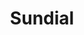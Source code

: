 ---
layout: landing
title: Sundial
excerpt: >
  Sundial is a self-hosted, open-source cron job monitoring and management system that can be operated across one or multiple nodes.

article_header:
  actions:
    - text: Case Study
      url: /case-study
      type: outline-theme-dark
    - text: Tech Talk
      type: outline-theme-dark
  theme: dark
  background_image:
    src: /assets/images/true_sunset.png
data:
  sections:
    - title: Intuitive monitoring for all your cron jobs
      excerpt: Know the status of any job, at a glance.
      image:
        src: /assets/images/2.6.svg
      
      theme: dark
    - title: Effortless management
      excerpt: Quickly and easily add, edit, or delete cron jobs, even on remote nodes.
      image:
        src: /assets/videos/2.5.mp4
      theme: dark
    - title: Team
      excerpt: >
        Sundial was built by a remote team of software developers.
        <br>
        We are currently looking for opportunities, so please feel free to reach out!

      theme: dark
---